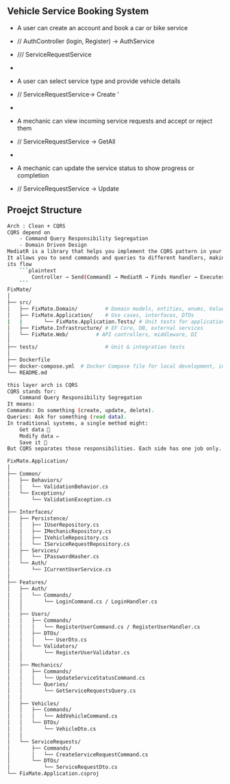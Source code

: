 ﻿
## Vehicle Service Booking System
- A user can create an account and book a car or bike service
-  // AuthController (login, Register) -> AuthService 
 -  ///  ServiceRequestService 
  - 
- A user can select service type and provide vehicle details
- // ServiceRequestService-> Create '




- 
- A mechanic can view incoming service requests and accept or reject them
- // ServiceRequestService -> GetAll
- 
- A mechanic can update the service status to show progress or completion
- // ServiceRequestService -> Update



## Proejct Structure 
```bash
Arch : Clean + CQRS 
CQRS depend on 
    - Command Query Responsibility Segregation
    - Domain Driven Design
MediatR is a library that helps you implement the CQRS pattern in your application. 
It allows you to send commands and queries to different handlers, making your code more organized and maintainable.
its flow
    ```plaintext
        Controller → Send(Command) → MediatR → Finds Handler → Executes Logic → Ret
    ```
FixMate/
│
├── src/
│   ├── FixMate.Domain/         # Domain models, entities, enums, ValueObjects
│   ├── FixMate.Application/    # Use cases, interfaces, DTOs
|   |		└── FixMate.Application.Tests/ # Unit tests for application layer 
│   ├── FixMate.Infrastructure/ # EF Core, DB, external services
│   └── FixMate.Web/         # API controllers, middleware, DI
│
├── tests/                      # Unit & integration tests
│
├── Dockerfile
├── docker-compose.yml  # Docker Compose file for local development, incase of multiple services like DB which not included in the repo or locally 
└── README.md
```

```bash
this layer arch is CQRS 
CQRS stands for:
    Command Query Responsibility Segregation 
It means:
Commands: Do something (create, update, delete).
Queries: Ask for something (read data).
In traditional systems, a single method might:
    Get data 🧾
    Modify data ✏️
    Save it 🧷
But CQRS separates those responsibilities. Each side has one job only.

FixMate.Application/
│
├── Common/
│   ├── Behaviors/
│   │   └── ValidationBehavior.cs
│   └── Exceptions/
│       └── ValidationException.cs
│
├── Interfaces/
│   ├── Persistence/
│   │   ├── IUserRepository.cs
│   │   ├── IMechanicRepository.cs
│   │   ├── IVehicleRepository.cs
│   │   └── IServiceRequestRepository.cs
│   ├── Services/
│   │   └── IPasswordHasher.cs
│   └── Auth/
│       └── ICurrentUserService.cs
│
├── Features/
│   ├── Auth/
│   │   └── Commands/
│   │       └── LoginCommand.cs / LoginHandler.cs
│   │
│   ├── Users/
│   │   ├── Commands/
│   │   │   └── RegisterUserCommand.cs / RegisterUserHandler.cs
│   │   ├── DTOs/
│   │   │   └── UserDto.cs
│   │   └── Validators/
│   │       └── RegisterUserValidator.cs
│   │
│   ├── Mechanics/
│   │   ├── Commands/
│   │   │   └── UpdateServiceStatusCommand.cs
│   │   └── Queries/
│   │       └── GetServiceRequestsQuery.cs
│   │ 
│   ├── Vehicles/
│   │   ├── Commands/
│   │   │   └── AddVehicleCommand.cs
│   │   └── DTOs/
│   │       └── VehicleDto.cs
│   │
│   └── ServiceRequests/
│       ├── Commands/
│       │   └── CreateServiceRequestCommand.cs
│       └── DTOs/
│           └── ServiceRequestDto.cs
└── FixMate.Application.csproj
```